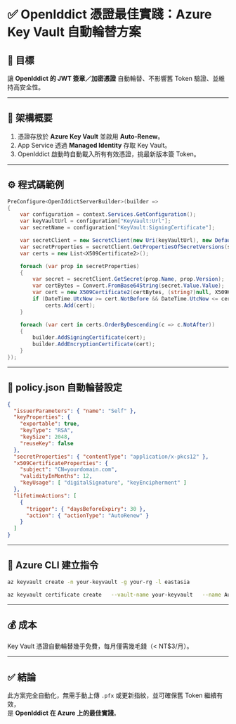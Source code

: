 # ✅ OpenIddict 憑證最佳實踐：Azure Key Vault 自動輪替方案

## 🎯 目標
讓 **OpenIddict 的 JWT 簽章／加密憑證** 自動輪替、不影響舊 Token 驗證、並維持高安全性。

---

## 🧩 架構概要
1. 憑證存放於 **Azure Key Vault** 並啟用 **Auto-Renew**。
2. App Service 透過 **Managed Identity** 存取 Key Vault。
3. OpenIddict 啟動時自動載入所有有效憑證，挑最新版本簽 Token。

---

## ⚙️ 程式碼範例
```c#
PreConfigure<OpenIddictServerBuilder>(builder =>
{
    var configuration = context.Services.GetConfiguration();
    var keyVaultUrl = configuration["KeyVault:Url"];
    var secretName = configuration["KeyVault:SigningCertificate"];

    var secretClient = new SecretClient(new Uri(keyVaultUrl), new DefaultAzureCredential());
    var secretProperties = secretClient.GetPropertiesOfSecretVersions(secretName);
    var certs = new List<X509Certificate2>();

    foreach (var prop in secretProperties)
    {
        var secret = secretClient.GetSecret(prop.Name, prop.Version);
        var certBytes = Convert.FromBase64String(secret.Value.Value);
        var cert = new X509Certificate2(certBytes, (string?)null, X509KeyStorageFlags.MachineKeySet);
        if (DateTime.UtcNow >= cert.NotBefore && DateTime.UtcNow <= cert.NotAfter)
            certs.Add(cert);
    }

    foreach (var cert in certs.OrderByDescending(c => c.NotAfter))
    {
        builder.AddSigningCertificate(cert);
        builder.AddEncryptionCertificate(cert);
    }
});
```

---

## 🔧 policy.json 自動輪替設定
```json
{
  "issuerParameters": { "name": "Self" },
  "keyProperties": {
    "exportable": true,
    "keyType": "RSA",
    "keySize": 2048,
    "reuseKey": false
  },
  "secretProperties": { "contentType": "application/x-pkcs12" },
  "x509CertificateProperties": {
    "subject": "CN=yourdomain.com",
    "validityInMonths": 12,
    "keyUsage": [ "digitalSignature", "keyEncipherment" ]
  },
  "lifetimeActions": [
    {
      "trigger": { "daysBeforeExpiry": 30 },
      "action": { "actionType": "AutoRenew" }
    }
  ]
}
```

---

## 🧰 Azure CLI 建立指令
```bash
az keyvault create -n your-keyvault -g your-rg -l eastasia

az keyvault certificate create   --vault-name your-keyvault   --name AuthServerCertificate   --policy @policy.json
```

---

## 💰 成本
Key Vault 憑證自動輪替幾乎免費，每月僅需幾毛錢（< NT$3/月）。

---

## ✅ 結論
此方案完全自動化，無需手動上傳 `.pfx` 或更新指紋，並可確保舊 Token 繼續有效，  
是 **OpenIddict 在 Azure 上的最佳實踐**。
